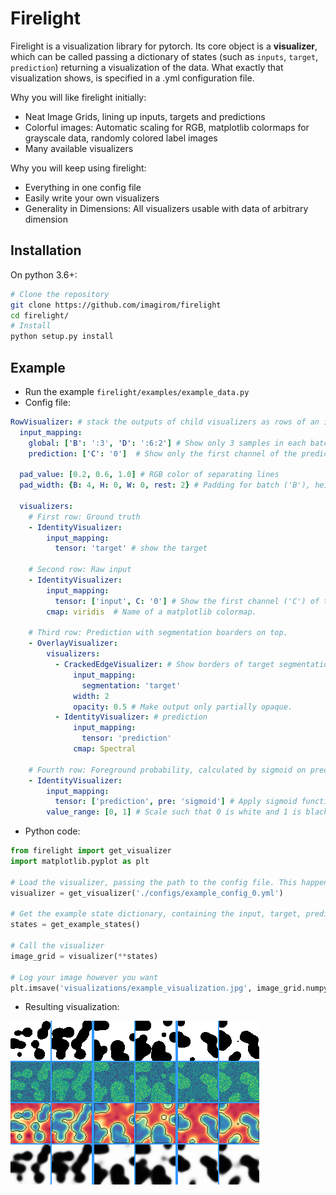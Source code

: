 # Firelight

Firelight is a visualization library for pytorch. 
Its core object is a **visualizer**, which can be called passing a dictionary of states (such as `inputs`, `target`, 
`prediction`) returning a visualization of the data. What exactly that visualization shows, is specified in a .yml
configuration file.

Why you will like firelight initially:
- Neat Image Grids, lining up inputs, targets and predictions
- Colorful images: Automatic scaling for RGB, matplotlib colormaps for grayscale data, randomly colored label images
- Many available visualizers

Why you will keep using firelight:
- Everything in one config file
- Easily write your own visualizers
- Generality in Dimensions: All visualizers usable with data of arbitrary dimension

## Installation
On python 3.6+:

```bash
# Clone the repository
git clone https://github.com/imagirom/firelight
cd firelight/
# Install
python setup.py install
```

## Example

- Run the example `firelight/examples/example_data.py`
- Config file:

```yaml
RowVisualizer: # stack the outputs of child visualizers as rows of an image grid
  input_mapping:
    global: ['B': ':3', 'D': ':6:2'] # Show only 3 samples in each batch ('B'), and some slices along depth ('D').
    prediction: ['C': '0']  # Show only the first channel of the prediction

  pad_value: [0.2, 0.6, 1.0] # RGB color of separating lines
  pad_width: {B: 4, H: 0, W: 0, rest: 2} # Padding for batch ('B'), height ('H'), width ('W') and other dimensions.

  visualizers:
    # First row: Ground truth
    - IdentityVisualizer:
        input_mapping:
          tensor: 'target' # show the target

    # Second row: Raw input
    - IdentityVisualizer:
        input_mapping:
          tensor: ['input', C: '0'] # Show the first channel ('C') of the input.
        cmap: viridis  # Name of a matplotlib colormap.

    # Third row: Prediction with segmentation boarders on top.
    - OverlayVisualizer:
        visualizers:
          - CrackedEdgeVisualizer: # Show borders of target segmentation
              input_mapping:
                segmentation: 'target'
              width: 2
              opacity: 0.5 # Make output only partially opaque.
          - IdentityVisualizer: # prediction
              input_mapping:
                tensor: 'prediction'
              cmap: Spectral

    # Fourth row: Foreground probability, calculated by sigmoid on prediction
    - IdentityVisualizer:
        input_mapping:
          tensor: ['prediction', pre: 'sigmoid'] # Apply sigmoid function from torch.nn.functional before visualize.
        value_range: [0, 1] # Scale such that 0 is white and 1 is black. If not specified, whole range is used.
```
- Python code:

```python
from firelight import get_visualizer
import matplotlib.pyplot as plt

# Load the visualizer, passing the path to the config file. This happens only once, at the start of training.
visualizer = get_visualizer('./configs/example_config_0.yml')

# Get the example state dictionary, containing the input, target, prediction
states = get_example_states()

# Call the visualizer
image_grid = visualizer(**states)

# Log your image however you want
plt.imsave('visualizations/example_visualization.jpg', image_grid.numpy())
```
- Resulting visualization: 

![Example Image Grid](/firelight/examples/visualizations/example_visualization.png)
